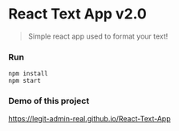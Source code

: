 # React Text App v2.0
> Simple react app used to format your text!

### Run 
```
npm install
npm start
```
### Demo of this project
https://legit-admin-real.github.io/React-Text-App
